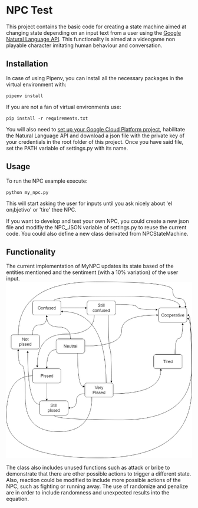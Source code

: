 # NPC Test

This project contains the basic code for creating a state machine aimed at changing state depending on an input text from a user using the [Google Natural Language API](https://cloud.google.com/natural-language/?hl=es-419).
This functionality is aimed at a videogame non playable character imitating human behaviour and conversation.

## Installation

In case of using Pipenv, you can install all the necessary packages in the virtual environment with:
```
pipenv install
```

If you are not a fan of virtual environments use:
```
pip install -r requirements.txt
```

You will also need to [set up your Google Cloud Platform project](https://cloud.google.com/natural-language/docs/quickstart-client-libraries?hl=es-419), habilitate the Natural Language API and download a json file with the private key of your credentials in the root folder of this project. Once you have said file, set the PATH variable of settings.py with its name.

## Usage

To run the NPC example execute:
```
python my_npc.py
```

This will start asking the user for inputs until you ask nicely about 'el on¡bjetivo' or 'tire' thee NPC.

If you want to develop and test your own NPC, you could create a new json file and modifiy the NPC_JSON variable of settings.py to reuse the current code. You could also define a new class derivated from NPCStateMachine.

## Functionality

The current implementation of MyNPC updates its state based of the entities mentioned and the sentiment (with a 10% variation) of the user input.
![State list](images/MyNPC_state_machine.png)

The class also includes unused functions such as attack or bribe to demonstrate that there are other possible actions to trigger a different state. Also, reaction could be modified to include more possible actions of the NPC, such as fighting or running away. The use of randomize and penalize are in order to include randomness and unexpected results into the equation.
